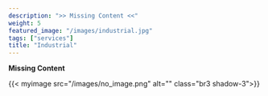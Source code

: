 ```yaml
---
description: ">> Missing Content <<"
weight: 5
featured_image: "/images/industrial.jpg"
tags: ["services"]
title: "Industrial"
---
```

**Missing Content**


{{< myimage src="/images/no_image.png" alt="" class="br3 shadow-3">}}

